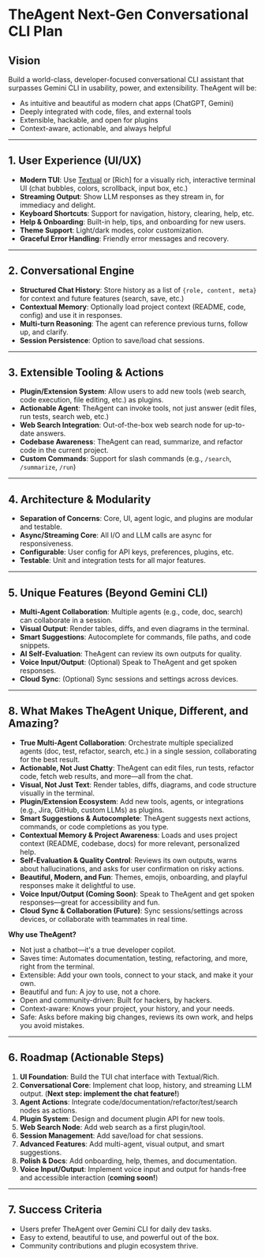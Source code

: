 # TheAgent Next-Gen Conversational CLI Plan

## Vision
Build a world-class, developer-focused conversational CLI assistant that surpasses Gemini CLI in usability, power, and extensibility. TheAgent will be:
- As intuitive and beautiful as modern chat apps (ChatGPT, Gemini)
- Deeply integrated with code, files, and external tools
- Extensible, hackable, and open for plugins
- Context-aware, actionable, and always helpful

---

## 1. User Experience (UI/UX)
- **Modern TUI**: Use [Textual](https://github.com/Textualize/textual) or [Rich] for a visually rich, interactive terminal UI (chat bubbles, colors, scrollback, input box, etc.)
- **Streaming Output**: Show LLM responses as they stream in, for immediacy and delight.
- **Keyboard Shortcuts**: Support for navigation, history, clearing, help, etc.
- **Help & Onboarding**: Built-in help, tips, and onboarding for new users.
- **Theme Support**: Light/dark modes, color customization.
- **Graceful Error Handling**: Friendly error messages and recovery.

---

## 2. Conversational Engine
- **Structured Chat History**: Store history as a list of `{role, content, meta}` for context and future features (search, save, etc.)
- **Contextual Memory**: Optionally load project context (README, code, config) and use it in responses.
- **Multi-turn Reasoning**: The agent can reference previous turns, follow up, and clarify.
- **Session Persistence**: Option to save/load chat sessions.

---

## 3. Extensible Tooling & Actions
- **Plugin/Extension System**: Allow users to add new tools (web search, code execution, file editing, etc.) as plugins.
- **Actionable Agent**: TheAgent can invoke tools, not just answer (edit files, run tests, search web, etc.)
- **Web Search Integration**: Out-of-the-box web search node for up-to-date answers.
- **Codebase Awareness**: TheAgent can read, summarize, and refactor code in the current project.
- **Custom Commands**: Support for slash commands (e.g., `/search`, `/summarize`, `/run`)

---

## 4. Architecture & Modularity
- **Separation of Concerns**: Core, UI, agent logic, and plugins are modular and testable.
- **Async/Streaming Core**: All I/O and LLM calls are async for responsiveness.
- **Configurable**: User config for API keys, preferences, plugins, etc.
- **Testable**: Unit and integration tests for all major features.

---

## 5. Unique Features (Beyond Gemini CLI)
- **Multi-Agent Collaboration**: Multiple agents (e.g., code, doc, search) can collaborate in a session.
- **Visual Output**: Render tables, diffs, and even diagrams in the terminal.
- **Smart Suggestions**: Autocomplete for commands, file paths, and code snippets.
- **AI Self-Evaluation**: TheAgent can review its own outputs for quality.
- **Voice Input/Output**: (Optional) Speak to TheAgent and get spoken responses.
- **Cloud Sync**: (Optional) Sync sessions and settings across devices.

---

## 8. What Makes TheAgent Unique, Different, and Amazing?

- **True Multi-Agent Collaboration**: Orchestrate multiple specialized agents (doc, test, refactor, search, etc.) in a single session, collaborating for the best result.
- **Actionable, Not Just Chatty**: TheAgent can edit files, run tests, refactor code, fetch web results, and more—all from the chat.
- **Visual, Not Just Text**: Render tables, diffs, diagrams, and code structure visually in the terminal.
- **Plugin/Extension Ecosystem**: Add new tools, agents, or integrations (e.g., Jira, GitHub, custom LLMs) as plugins.
- **Smart Suggestions & Autocomplete**: TheAgent suggests next actions, commands, or code completions as you type.
- **Contextual Memory & Project Awareness**: Loads and uses project context (README, codebase, docs) for more relevant, personalized help.
- **Self-Evaluation & Quality Control**: Reviews its own outputs, warns about hallucinations, and asks for user confirmation on risky actions.
- **Beautiful, Modern, and Fun**: Themes, emojis, onboarding, and playful responses make it delightful to use.
- **Voice Input/Output (Coming Soon)**: Speak to TheAgent and get spoken responses—great for accessibility and fun.
- **Cloud Sync & Collaboration (Future)**: Sync sessions/settings across devices, or collaborate with teammates in real time.

**Why use TheAgent?**
- Not just a chatbot—it's a true developer copilot.
- Saves time: Automates documentation, testing, refactoring, and more, right from the terminal.
- Extensible: Add your own tools, connect to your stack, and make it your own.
- Beautiful and fun: A joy to use, not a chore.
- Open and community-driven: Built for hackers, by hackers.
- Context-aware: Knows your project, your history, and your needs.
- Safe: Asks before making big changes, reviews its own work, and helps you avoid mistakes.

---

## 6. Roadmap (Actionable Steps)
1. **UI Foundation**: Build the TUI chat interface with Textual/Rich.
2. **Conversational Core**: Implement chat loop, history, and streaming LLM output. (**Next step: implement the chat feature!**)
3. **Agent Actions**: Integrate code/documentation/refactor/test/search nodes as actions.
4. **Plugin System**: Design and document plugin API for new tools.
5. **Web Search Node**: Add web search as a first plugin/tool.
6. **Session Management**: Add save/load for chat sessions.
7. **Advanced Features**: Add multi-agent, visual output, and smart suggestions.
8. **Polish & Docs**: Add onboarding, help, themes, and documentation.
9. **Voice Input/Output**: Implement voice input and output for hands-free and accessible interaction (**coming soon!**)

---

## 7. Success Criteria
- Users prefer TheAgent over Gemini CLI for daily dev tasks.
- Easy to extend, beautiful to use, and powerful out of the box.
- Community contributions and plugin ecosystem thrive. 